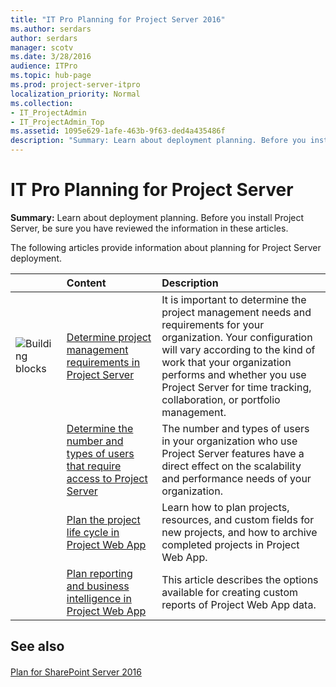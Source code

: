 ```yaml
---
title: "IT Pro Planning for Project Server 2016"
ms.author: serdars
author: serdars
manager: scotv
ms.date: 3/28/2016
audience: ITPro
ms.topic: hub-page
ms.prod: project-server-itpro
localization_priority: Normal
ms.collection:
- IT_ProjectAdmin
- IT_ProjectAdmin_Top
ms.assetid: 1095e629-1afe-463b-9f63-ded4a435486f
description: "Summary: Learn about deployment planning. Before you install Project Server 2016, be sure you have reviewed the information in these articles."
---
```


# IT Pro Planning for Project Server
 
 **Summary:** Learn about deployment planning. Before you install Project Server, be sure you have reviewed the information in these articles.
  
The following articles provide information about planning for Project Server deployment.
  
||**Content**|**Description**|
|:-----|:-----|:-----|
|![Building blocks](images/mod_icon_buildingblock_M.png)|[Determine project management requirements in Project Server](determine-project-management-requirements-in-project-server-2016.md) <br/> |It is important to determine the project management needs and requirements for your organization. Your configuration will vary according to the kind of work that your organization performs and whether you use Project Server for time tracking, collaboration, or portfolio management.  <br/> |
||[Determine the number and types of users that require access to Project Server](determine-the-number-and-types-of-users-that-require-access-to-project-server-20.md) <br/> |The number and types of users in your organization who use Project Server features have a direct effect on the scalability and performance needs of your organization.  <br/> |
||[Plan the project life cycle in Project Web App](plan-the-project-life-cycle-in-project-web-app.md) <br/> |Learn how to plan projects, resources, and custom fields for new projects, and how to archive completed projects in Project Web App.  <br/> |
||[Plan reporting and business intelligence in Project Web App](plan-reporting-and-business-intelligence-in-project-web-app.md) <br/> |This article describes the options available for creating custom reports of Project Web App data.  <br/> |
   
## See also

#### 

[Plan for SharePoint Server 2016](https://technet.microsoft.com/library/0ed0b44c-d60d-4b85-87de-19065d968835.aspx)


